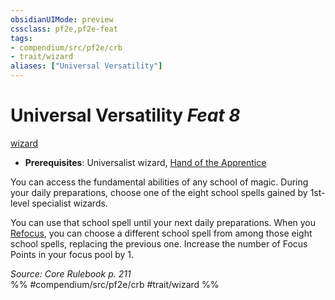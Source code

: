 ```yaml
---
obsidianUIMode: preview
cssclass: pf2e,pf2e-feat
tags:
- compendium/src/pf2e/crb
- trait/wizard
aliases: ["Universal Versatility"]
---
```

# Universal Versatility  *Feat 8*  
[wizard](rules/traits/wizard.md)  

- **Prerequisites**: Universalist wizard, [Hand of the Apprentice](compendium/feats/hand-of-the-apprentice.md)

You can access the fundamental abilities of any school of magic. During your daily preparations, choose one of the eight school spells gained by 1st-level specialist wizards.

You can use that school spell until your next daily preparations. When you [Refocus](rules/actions/refocus.md), you can choose a different school spell from among those eight school spells, replacing the previous one. Increase the number of Focus Points in your focus pool by 1.

*Source: Core Rulebook p. 211*  
%% #compendium/src/pf2e/crb #trait/wizard %%